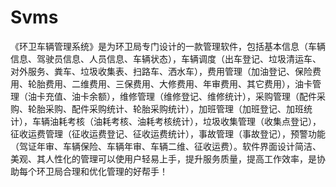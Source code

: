 # Svms
 《环卫车辆管理系统》是为环卫局专门设计的一款管理软件，包括基本信息（车辆信息、驾驶员信息、人员信息、车辆状态），车辆调度（出车登记、垃圾清运车、对外服务、粪车、垃圾收集表、扫路车、洒水车），费用管理（加油登记、保险费用、轮胎费用、二维费用、三保费用、大修费用、年审费用、其它费用），油卡管理（油卡充值、油卡余额），维修管理（维修登记、维修统计），采购管理（配件采购、轮胎采购、配件采购统计、轮胎采购统计），加班管理（加班登记、加班统计），车辆油耗考核（油耗考核、油耗考核统计），垃圾收集管理（收集点登记），征收运费管理（征收运费登记、征收运费统计），事故管理（事故登记），预警功能（驾证年审、车辆保险、车辆年审、车辆二维、征收运费）。软件界面设计简洁、美观、其人性化的管理可以使用户轻易上手，提升服务质量，提高工作效率，是协助每个环卫局合理和优化管理的好帮手！
